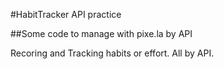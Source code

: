 #HabitTracker API practice

##Some code to manage with pixe.la by API

Recoring and Tracking habits or effort.
All by API.
